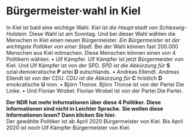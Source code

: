 # Bürgermeister·wahl in Kiel

In Kiel ist bald eine wichtige Wahl.  *Kiel ist die Haupt·stadt von Schleswig-Holstein.*  Diese Wahl ist am Sonntag. Und bei dieser Wahl wählen die Menschen in Kiel einen neuen Bürgermeister.  *Ein Bürgermeister ist der wichtigste Politiker von einer Stadt.*  Bei der Wahl können fast 200.000 Menschen aus Kiel mitmachen. Diese Menschen können einen von 4 Politikern wählen: • Ulf Kämpfer. Ulf Kämpfer ist jetzt Bürgermeister von Kiel. Und Ulf Kämpfer ist von der SPD.  *SPD ist die Abkürzung für*  **S** ozial·demokratische **P** artei **D** eutschlands. • Andreas Ellendt. Andreas Ellendt ist von der CDU.  *CDU ist die Abkürzung für*  **C** hristlich **D** emokratische **U** nion. • Björn Thoroe. Björn Thoroe ist von der Partei Die Linke. • Und Florian Wrobel. Florian Wrobel ist von der Partei Die Partei. 

**Der NDR hat mehr Informationen über diese 4 Politiker.** 
**Diese Informationen sind nicht in Leichter Sprache.** 
**Sie wollen diese Informationen lesen?**  **Dann klicken Sie hier.**  
Der gewählte Politiker ist ab April 2020 Bürgermeister von Kiel. Bis April 2020 ist noch Ulf Kämpfer Bürgermeister von Kiel. 

